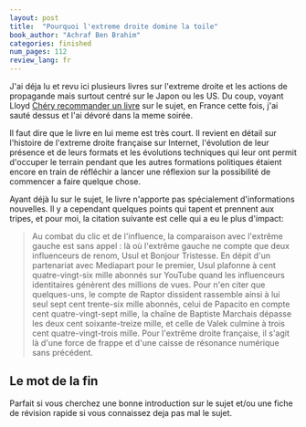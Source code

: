 ```yaml
---
layout: post
title:  "Pourquoi l'extreme droite domine la toile"
book_author: "Achraf Ben Brahim"
categories: finished
num_pages: 112
review_lang: fr
---
```


J'ai déja lu et revu ici plusieurs livres sur l'extreme droite et les actions de propagande mais surtout centré sur le Japon ou les US. Du coup, voyant Lloyd [Chéry recommander un livre](https://twitter.com/LloydChery22/status/1681949959346696193) sur le sujet, en France cette fois, j'ai sauté dessus et l'ai dévoré dans la meme soirée.

Il faut dire que le livre en lui meme est très court. Il revient en détail sur l'histoire de l'extreme droite française sur Internet, l'évolution de leur présence et de leurs formats et les évolutions techniques qui leur ont permit d'occuper le terrain pendant que les autres formations politiques étaient encore en train de réfléchir a lancer une réflexion sur la possibilité de commencer a faire quelque chose.

Ayant déjà lu sur le sujet, le livre n'apporte pas spécialement d'informations nouvelles. Il y a cependant quelques points qui tapent et prennent aux tripes, et pour moi, la citation suivante est celle qui a eu le plus d'impact:

> Au combat du clic et de l'influence, la comparaison avec l'extrême gauche est sans appel : là où l'extrême gauche ne compte que deux influenceurs de renom, Usul et Bonjour Tristesse. En dépit d'un partenariat avec Mediapart pour le premier, Usul plafonne à cent quatre-vingt-six mille abonnés sur YouTube quand les influenceurs identitaires génèrent des millions de vues. Pour n'en citer que quelques-uns, le compte de Raptor dissident rassemble ainsi à lui seul sept cent trente-six mille abonnés, celui de Papacito en compte cent quatre-vingt-sept mille, la chaîne de Baptiste Marchais dépasse les deux cent soixante-treize mille, et celle de Valek culmine à trois cent quatre-vingt-trois mille. Pour l'extrême droite française, il s'agit là d'une force de frappe et d'une caisse de résonance numérique sans précédent.

## Le mot de la fin

Parfait si vous cherchez une bonne introduction sur le sujet et/ou une fiche de révision rapide si vous connaissez deja pas mal le sujet.
